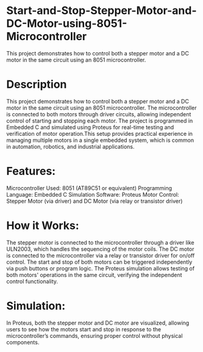 # Start-and-Stop-Stepper-Motor-and-DC-Motor-using-8051-Microcontroller
This project demonstrates how to control both a stepper motor and a DC motor in the same circuit using an 8051 microcontroller. 
# Description
This project demonstrates how to control both a stepper motor and a DC motor in the same circuit using an 8051 microcontroller. The microcontroller is connected to both motors through driver circuits, allowing independent control of starting and stopping each motor. The project is programmed in Embedded C and simulated using Proteus for real-time testing and verification of motor operation.This setup provides practical experience in managing multiple motors in a single embedded system, which is common in automation, robotics, and industrial applications.
# Features:
Microcontroller Used: 8051 (AT89C51 or equivalent)
Programming Language: Embedded C
Simulation Software: Proteus
Motor Control: Stepper Motor (via driver) and DC Motor (via relay or transistor driver)
# How it Works:
The stepper motor is connected to the microcontroller through a driver like ULN2003, which handles the sequencing of the motor coils.
The DC motor is connected to the microcontroller via a relay or transistor driver for on/off control.
The start and stop of both motors can be triggered independently via push buttons or program logic.
The Proteus simulation allows testing of both motors' operations in the same circuit, verifying the independent control functionality.
# Simulation:
In Proteus, both the stepper motor and DC motor are visualized, allowing users to see how the motors start and stop in response to the microcontroller’s commands, ensuring proper control without physical components.
